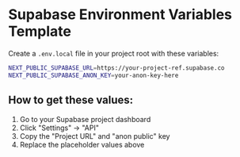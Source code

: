 # Supabase Environment Variables Template

Create a `.env.local` file in your project root with these variables:

```bash
NEXT_PUBLIC_SUPABASE_URL=https://your-project-ref.supabase.co
NEXT_PUBLIC_SUPABASE_ANON_KEY=your-anon-key-here
```

## How to get these values:
1. Go to your Supabase project dashboard
2. Click "Settings" → "API"
3. Copy the "Project URL" and "anon public" key
4. Replace the placeholder values above

